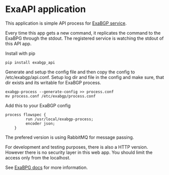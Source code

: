 # ExaAPI application

This application is simple API process for [ExaBGP service](https://github.com/Exa-Networks/exabgp/tree/main). 

Every time this app gets a new command, it replicates the command to the ExaBPG through the stdout. The registered service is watching the stdout of this API app.

Install with pip
```
pip install exabgp_api
```
Generate and setup the config file and then copy the config to /etc/exabgp/api.conf.
Setup log dir and file in the config and make sure, that dir exists and its writable for ExaBGP process.
```
exabgp-process --generate-config >> process.conf
mv process.conf /etc/exabgp/process.conf
```

Add this to your ExaBGP config
```
process flowspec {
         run /usr/local/exabgp-process;
         encoder json;
    }
```
The prefered version is using RabbitMQ for message passing. 

For development and testing purposes, there is also a HTTP version. However there is no security layer in this web app.  You should limit the access only from the localhost.

See [ExaBPG docs](https://github.com/Exa-Networks/exabgp/wiki/Controlling-ExaBGP-:-possible-options-for-process) for more information.


